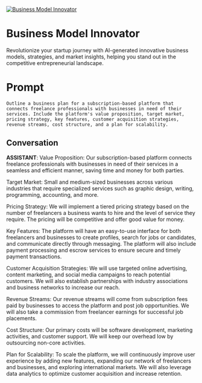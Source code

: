 
[![Business Model Innovator](https://flow-prompt-covers.s3.us-west-1.amazonaws.com/icon/minimalist/mini_11.png)]()
# Business Model Innovator 
Revolutionize your startup journey with AI-generated innovative business models, strategies, and market insights, helping you stand out in the competitive entrepreneurial landscape.

# Prompt

```
Outline a business plan for a subscription-based platform that connects freelance professionals with businesses in need of their services. Include the platform's value proposition, target market, pricing strategy, key features, customer acquisition strategies, revenue streams, cost structure, and a plan for scalability.
```

## Conversation

**ASSISTANT**: Value Proposition: Our subscription-based platform connects freelance professionals with businesses in need of their services in a seamless and efficient manner, saving time and money for both parties.



Target Market: Small and medium-sized businesses across various industries that require specialized services such as graphic design, writing, programming, accounting, and more.



Pricing Strategy: We will implement a tiered pricing strategy based on the number of freelancers a business wants to hire and the level of service they require. The pricing will be competitive and offer good value for money.



Key Features: The platform will have an easy-to-use interface for both freelancers and businesses to create profiles, search for jobs or candidates, and communicate directly through messaging. The platform will also include payment processing and escrow services to ensure secure and timely payment transactions.



Customer Acquisition Strategies: We will use targeted online advertising, content marketing, and social media campaigns to reach potential customers. We will also establish partnerships with industry associations and business networks to increase our reach.



Revenue Streams: Our revenue streams will come from subscription fees paid by businesses to access the platform and post job opportunities. We will also take a commission from freelancer earnings for successful job placements.



Cost Structure: Our primary costs will be software development, marketing activities, and customer support. We will keep our overhead low by outsourcing non-core activities.



Plan for Scalability: To scale the platform, we will continuously improve user experience by adding new features, expanding our network of freelancers and businesses, and exploring international markets. We will also leverage data analytics to optimize customer acquisition and increase retention.


